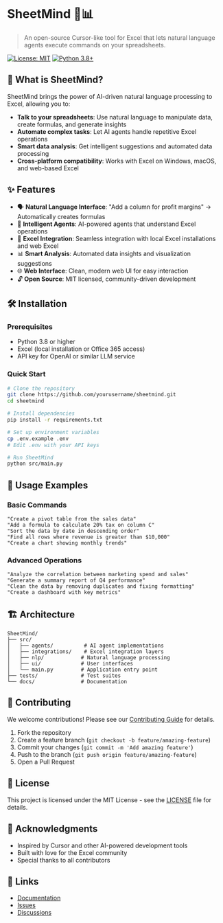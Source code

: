 # SheetMind 🧠📊

> An open-source Cursor-like tool for Excel that lets natural language agents execute commands on your spreadsheets.

[![License: MIT](https://img.shields.io/badge/License-MIT-yellow.svg)](https://opensource.org/licenses/MIT)
[![Python 3.8+](https://img.shields.io/badge/python-3.8+-blue.svg)](https://www.python.org/downloads/)

## 🚀 What is SheetMind?

SheetMind brings the power of AI-driven natural language processing to Excel, allowing you to:

- **Talk to your spreadsheets**: Use natural language to manipulate data, create formulas, and generate insights
- **Automate complex tasks**: Let AI agents handle repetitive Excel operations
- **Smart data analysis**: Get intelligent suggestions and automated data processing
- **Cross-platform compatibility**: Works with Excel on Windows, macOS, and web-based Excel

## ✨ Features

- 🗣️ **Natural Language Interface**: "Add a column for profit margins" → Automatically creates formulas
- 🤖 **Intelligent Agents**: AI-powered agents that understand Excel operations
- 🔧 **Excel Integration**: Seamless integration with local Excel installations and web Excel
- 📊 **Smart Analysis**: Automated data insights and visualization suggestions
- 🌐 **Web Interface**: Clean, modern web UI for easy interaction
- 🔓 **Open Source**: MIT licensed, community-driven development

## 🛠️ Installation

### Prerequisites

- Python 3.8 or higher
- Excel (local installation or Office 365 access)
- API key for OpenAI or similar LLM service

### Quick Start

```bash
# Clone the repository
git clone https://github.com/yourusername/sheetmind.git
cd sheetmind

# Install dependencies
pip install -r requirements.txt

# Set up environment variables
cp .env.example .env
# Edit .env with your API keys

# Run SheetMind
python src/main.py
```

## 🎯 Usage Examples

### Basic Commands

```
"Create a pivot table from the sales data"
"Add a formula to calculate 20% tax on column C"
"Sort the data by date in descending order"
"Find all rows where revenue is greater than $10,000"
"Create a chart showing monthly trends"
```

### Advanced Operations

```
"Analyze the correlation between marketing spend and sales"
"Generate a summary report of Q4 performance"
"Clean the data by removing duplicates and fixing formatting"
"Create a dashboard with key metrics"
```

## 🏗️ Architecture

```
SheetMind/
├── src/
│   ├── agents/          # AI agent implementations
│   ├── integrations/    # Excel integration layers
│   ├── nlp/            # Natural language processing
│   ├── ui/             # User interfaces
│   └── main.py         # Application entry point
├── tests/              # Test suites
└── docs/               # Documentation
```

## 🤝 Contributing

We welcome contributions! Please see our [Contributing Guide](CONTRIBUTING.md) for details.

1. Fork the repository
2. Create a feature branch (`git checkout -b feature/amazing-feature`)
3. Commit your changes (`git commit -m 'Add amazing feature'`)
4. Push to the branch (`git push origin feature/amazing-feature`)
5. Open a Pull Request

## 📄 License

This project is licensed under the MIT License - see the [LICENSE](LICENSE) file for details.

## 🙏 Acknowledgments

- Inspired by Cursor and other AI-powered development tools
- Built with love for the Excel community
- Special thanks to all contributors

## 🔗 Links

- [Documentation](https://sheetmind.readthedocs.io)
- [Issues](https://github.com/yourusername/sheetmind/issues)
- [Discussions](https://github.com/yourusername/sheetmind/discussions) 